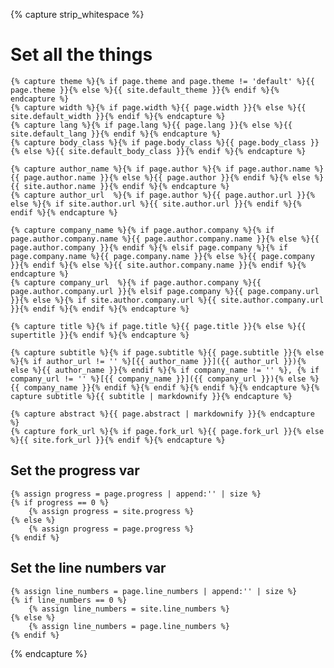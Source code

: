 {% capture strip_whitespace %}

# Set all the things

    {% capture theme %}{% if page.theme and page.theme != 'default' %}{{ page.theme }}{% else %}{{ site.default_theme }}{% endif %}{% endcapture %}
    {% capture width %}{% if page.width %}{{ page.width }}{% else %}{{ site.default_width }}{% endif %}{% endcapture %}
    {% capture lang %}{% if page.lang %}{{ page.lang }}{% else %}{{ site.default_lang }}{% endif %}{% endcapture %}
    {% capture body_class %}{% if page.body_class %}{{ page.body_class }}{% else %}{{ site.default_body_class }}{% endif %}{% endcapture %}

    {% capture author_name %}{% if page.author %}{% if page.author.name %}{{ page.author.name }}{% else %}{{ page.author }}{% endif %}{% else %}{{ site.author.name }}{% endif %}{% endcapture %}
    {% capture author_url  %}{% if page.author %}{{ page.author.url }}{% else %}{% if site.author.url %}{{ site.author.url }}{% endif %}{% endif %}{% endcapture %}

    {% capture company_name %}{% if page.author.company %}{% if page.author.company.name %}{{ page.author.company.name }}{% else %}{{ page.author.company }}{% endif %}{% elsif page.company %}{% if page.company.name %}{{ page.company.name }}{% else %}{{ page.company }}{% endif %}{% else %}{{ site.author.company.name }}{% endif %}{% endcapture %}
    {% capture company_url  %}{% if page.author.company %}{{ page.author.company.url }}{% elsif page.company %}{{ page.company.url }}{% else %}{% if site.author.company.url %}{{ site.author.company.url }}{% endif %}{% endif %}{% endcapture %}

    {% capture title %}{% if page.title %}{{ page.title }}{% else %}{{ supertitle }}{% endif %}{% endcapture %}

    {% capture subtitle %}{% if page.subtitle %}{{ page.subtitle }}{% else %}{% if author_url != '' %}[{{ author_name }}]({{ author_url }}){% else %}{{ author_name }}{% endif %}{% if company_name != '' %}, {% if company_url != '' %}[{{ company_name }}]({{ company_url }}){% else %}{{ company_name }}{% endif %}{% endif %}{% endif %}{% endcapture %}{% capture subtitle %}{{ subtitle | markdownify }}{% endcapture %}

    {% capture abstract %}{{ page.abstract | markdownify }}{% endcapture %}
    {% capture fork_url %}{% if page.fork_url %}{{ page.fork_url }}{% else %}{{ site.fork_url }}{% endif %}{% endcapture %}

## Set the progress var

    {% assign progress = page.progress | append:'' | size %}
    {% if progress == 0 %}
        {% assign progress = site.progress %}
    {% else %}
        {% assign progress = page.progress %}
    {% endif %}

## Set the line numbers var

    {% assign line_numbers = page.line_numbers | append:'' | size %}
    {% if line_numbers == 0 %}
        {% assign line_numbers = site.line_numbers %}
    {% else %}
        {% assign line_numbers = page.line_numbers %}
    {% endif %}

{% endcapture %}
